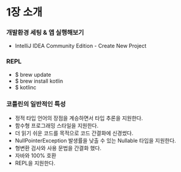 # 1장 소개
### 개발환경 세팅 & 앱 실행해보기
- IntelliJ IDEA Community Edition - Create New Project

### REPL
- $ brew update 
- $ brew install kotlin
- $ kotlinc

### 코틀린의 일반적인 특성
- 정적 타입 언어의 장점을 계승하면서 타입 추론을 지원한다.
- 함수형 프로그래밍 스타일을 지원한다.
- 더 읽기 쉬운 코드를 목적으로 코드 간결화에 신경썼다.
- NullPointerException 발생률을 낮출 수 있는 Nullable 타입을 지원한다.
- 형변환 검사와 사용 문법을 간결화 했다.
- 자바와 100% 호환
- REPL을 지원한다.
